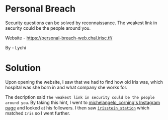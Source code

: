 Personal Breach
=

Security questions can be solved by reconnaissance. The weakest link in security could be the people around you.

Website - https://personal-breach-web.chal.irisc.tf/

By - Lychi

Solution
=

Upon opening the website, I saw that we had to find how old Iris was, which hospital was she born in and what company she works for.

The decription said `The weakest link in security could be the people around you`. By taking this hint, I went to [michelangelo_corning's Instagram page](https://www.instagram.com/michelangelo_corning) and looked at his followers. I then saw [`irisstein_station`](https://www.instagram.com/irisstein_station/) which matched `Iris` so I went further.


